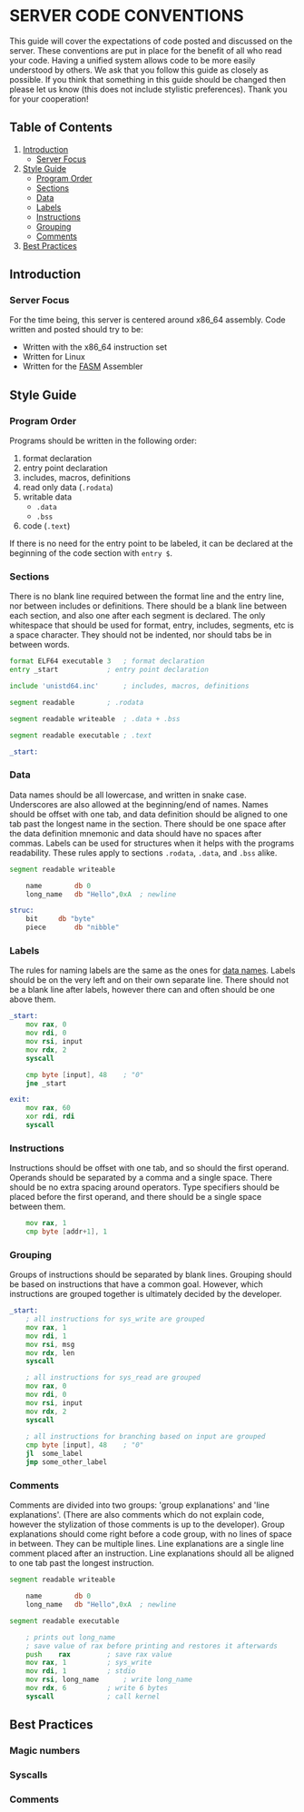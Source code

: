 

# SERVER CODE CONVENTIONS

This guide will cover the expectations of code posted and discussed on the server. These conventions are put in place for the benefit of all who read your code. Having a unified system allows code to be more easily understood by others. We ask that you follow this guide as closely as possible. If you think that something in this guide should be changed then please let us know (this does not include stylistic preferences). Thank you for your cooperation!

## Table of Contents

1. [Introduction](#introduction)
	- [Server Focus](#server-focus)
2. [Style Guide](#style-guide)
	- [Program Order](#program-order)
	- [Sections](#sections)
	- [Data](#data)
	- [Labels](#labels)
	- [Instructions](#instructions)
	- [Grouping](#grouping)
	- [Comments](#comments)
3. [Best Practices](#best-practices)


## Introduction

### Server Focus

For the time being, this server is centered around x86_64 assembly. Code written and posted should try to be:
- Written with the x86_64 instruction set
- Written for Linux
- Written for the [FASM](https://flatassembler.net/) Assembler

## Style Guide

### Program Order

Programs should be written in the following order:
1. format declaration
2. entry point declaration
3. includes, macros, definitions
4. read only data (`.rodata`)
5. writable data
	- `.data`
	- `.bss`
6. code (`.text`)

If there is no need for the entry point to be labeled, it can be declared at the beginning of the code section with `entry $`.

### Sections

There is no blank line required between the format line and the entry line, nor between includes or definitions. There should be a blank line between each section, and also one after each segment is declared. The only whitespace that should be used for format, entry, includes, segments, etc is a space character. They should not be indented, nor should tabs be in between words.

```asm
format ELF64 executable 3	; format declaration
entry _start			; entry point declaration

include 'unistd64.inc'		; includes, macros, definitions

segment readable		; .rodata

segment readable writeable	; .data + .bss

segment readable executable	; .text

_start:
```

### Data

Data names should be all lowercase, and written in snake case. Underscores are also allowed at the beginning/end of names. Names should be offset with one tab, and data definition should be aligned to one tab past the longest name in the section. There should be one space after the data definition mnemonic and data should have no spaces after commas. Labels can be used for structures when it helps with the programs readability. These rules apply to sections `.rodata`, `.data`, and `.bss` alike.

```asm
segment readable writeable

	name		db 0
	long_name	db "Hello",0xA	; newline

struc:
	bit		db "byte"
	piece		db "nibble"
```

### Labels

The rules for naming labels are the same as the ones for [data names](#data). Labels should be on the very left and on their own separate line. There should not be a blank line after labels, however there can and often should be one above them.

```asm
_start:
	mov	rax, 0
	mov	rdi, 0
	mov	rsi, input
	mov	rdx, 2
	syscall

	cmp	byte [input], 48	; "0"
	jne	_start

exit:
	mov	rax, 60
	xor	rdi, rdi
	syscall
```

### Instructions

Instructions should be offset with one tab, and so should the first operand. Operands should be separated by a comma and a single space. There should be no extra spacing around operators. Type specifiers should be placed before the first operand, and there should be a single space between them.

```asm
	mov	rax, 1
	cmp	byte [addr+1], 1
```

### Grouping

Groups of instructions should be separated by blank lines. Grouping should be based on instructions that have a common goal. However, which instructions are grouped together is ultimately decided by the developer.

```asm
_start:
	; all instructions for sys_write are grouped
	mov	rax, 1
	mov	rdi, 1
	mov	rsi, msg
	mov	rdx, len
	syscall

	; all instructions for sys_read are grouped
	mov	rax, 0
	mov	rdi, 0
	mov	rsi, input
	mov	rdx, 2
	syscall
	
	; all instructions for branching based on input are grouped
	cmp	byte [input], 48	; "0"
	jl	some_label
	jmp	some_other_label
```

### Comments

Comments are divided into two groups: 'group explanations' and 'line explanations'. (There are also comments which do not explain code, however the stylization of those comments is up to the developer). Group explanations should come right before a code group, with no lines of space in between. They can be multiple lines. Line explanations are a single line comment placed after an instruction. Line explanations should all be aligned to one tab past the longest instruction.

```asm
segment readable writeable

	name		db 0
	long_name	db "Hello",0xA	; newline

segment readable executable

	; prints out long_name
	; save value of rax before printing and restores it afterwards
	push	rax			; save rax value
	mov	rax, 1			; sys_write
	mov	rdi, 1			; stdio
	mov	rsi, long_name		; write long_name
	mov	rdx, 6			; write 6 bytes
	syscall				; call kernel
```

## Best Practices

### Magic numbers
### Syscalls
### Comments
